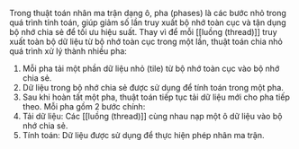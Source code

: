 Trong thuật toán nhân ma trận dạng ô, pha (phases) là các bước nhỏ trong quá trình tính toán, giúp giảm số lần truy xuất bộ nhớ toàn cục và tận dụng bộ nhớ chia sẻ để tối ưu hiệu suất.
Thay vì để mỗi [[luồng (thread)]] truy xuất toàn bộ dữ liệu từ bộ nhớ toàn cục trong một lần, thuật toán chia nhỏ quá trình xử lý thành nhiều pha:
1. Mỗi pha tải một phần dữ liệu nhỏ (tile) từ bộ nhớ toàn cục vào bộ nhớ chia sẻ.
2. Dữ liệu trong bộ nhớ chia sẻ được sử dụng để tính toán trong một pha.
3. Sau khi hoàn tất một pha, thuật toán tiếp tục tải dữ liệu mới cho pha tiếp theo.
Mỗi pha gồm 2 bước chính:
1. Tải dữ liệu: Các [[luồng (thread)]] cùng nhau nạp một ô dữ liệu vào bộ nhớ chia sẻ.
2. Tính toán: Dữ liệu được sử dụng để thực hiện phép nhân ma trận.
